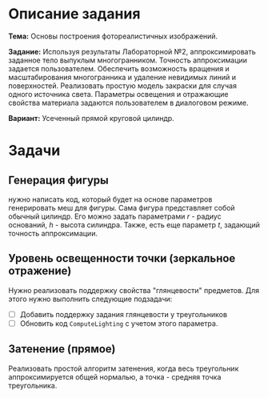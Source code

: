 # Описание задания

**Тема:** Основы построения фотореалистичных изображений.

**Задание:** Используя результаты Лабораторной №2, аппроксимировать заданное тело выпуклым многогранником.
Точность аппроксимации задается пользователем. Обеспечить возможность вращения и масштабирования многогранника
и удаление невидимых линий и поверхностей. Реализовать простую модель закраски для случая одного источника света.
Параметры освещения и отражающие свойства материала задаются пользователем в диалоговом режиме.

**Вариант:** Усеченный прямой круговой цилиндр.

# Задачи

## Генерация фигуры

нужно написать код, который будет на основе параметров генерировать меш для фигуры. Сама фигура представляет собой обычный цилиндр. Его можно задать параметрами $r$ - радиус оснований, $h$ - высота силиндра. Также, есть еще параметр $t$, задающий точность аппроксимации.

## Уровень освещенности точки (зеркальное отражение)

Нужно реализовать поддержку свойства "глянцевости" предметов. Для этого нужно выполнить следующие подзадачи:
- [ ] Добавить поддержку задания глянцевости у треугольников
- [ ] Обновить код `ComputeLighting` с учетом этого параметра.

## Затенение (прямое)

Реализовать простой алгоритм затенения, когда весь треугольник аппроксимируется общей нормалью, а точка - средняя точка треугольника.